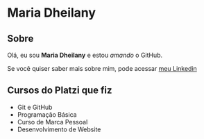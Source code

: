 # Maria Dheilany

## Sobre

Olá, eu sou **Maria Dheilany** e estou *amando* o GitHub.

Se você quiser saber mais sobre mim, pode acessar [meu Linkedin](https://www.linkedin.com/in/maria-dheilany-lima-820137160/)

## Cursos do Platzi que fiz

- Git e GitHub
- Programação Básica
- Curso de Marca Pessoal
- Desenvolvimento de Website
